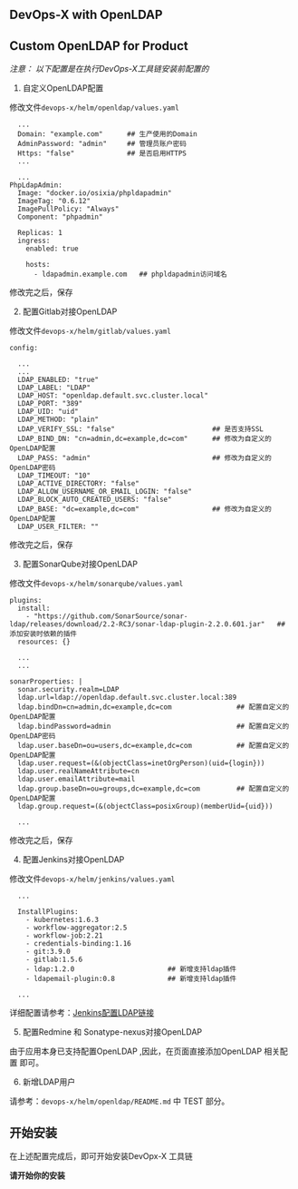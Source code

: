 ## DevOps-X with OpenLDAP

## Custom OpenLDAP for Product 

*注意： 以下配置是在执行DevOps-X工具链安装前配置的*

1. 自定义OpenLDAP配置

修改文件`devops-x/helm/openldap/values.yaml`

```
  ...
  Domain: "example.com"      ## 生产使用的Domain
  AdminPassword: "admin"     ## 管理员账户密码
  Https: "false"             ## 是否启用HTTPS
  ...

  ...
PhpLdapAdmin:
  Image: "docker.io/osixia/phpldapadmin"
  ImageTag: "0.6.12"
  ImagePullPolicy: "Always"
  Component: "phpadmin"

  Replicas: 1
  ingress:
    enabled: true

    hosts:
      - ldapadmin.example.com   ## phpldapadmin访问域名
```

修改完之后，保存

2. 配置Gitlab对接OpenLDAP

修改文件`devops-x/helm/gitlab/values.yaml`

```
config:
  
  ...
  ...
  LDAP_ENABLED: "true"
  LDAP_LABEL: "LDAP"
  LDAP_HOST: "openldap.default.svc.cluster.local"
  LDAP_PORT: "389"
  LDAP_UID: "uid"
  LDAP_METHOD: "plain"
  LDAP_VERIFY_SSL: "false"                        ## 是否支持SSL
  LDAP_BIND_DN: "cn=admin,dc=example,dc=com"      ## 修改为自定义的OpenLDAP配置 
  LDAP_PASS: "admin"                              ## 修改为自定义的OpenLDAP密码
  LDAP_TIMEOUT: "10"
  LDAP_ACTIVE_DIRECTORY: "false"
  LDAP_ALLOW_USERNAME_OR_EMAIL_LOGIN: "false"
  LDAP_BLOCK_AUTO_CREATED_USERS: "false"
  LDAP_BASE: "dc=example,dc=com"                  ## 修改为自定义的OpenLDAP配置
  LDAP_USER_FILTER: ""
```

修改完之后，保存

3. 配置SonarQube对接OpenLDAP

修改文件`devops-x/helm/sonarqube/values.yaml`

```
plugins:
  install: 
    - "https://github.com/SonarSource/sonar-ldap/releases/download/2.2-RC3/sonar-ldap-plugin-2.2.0.601.jar"   ## 添加安装时依赖的插件
  resources: {}

  ... 
  ...

sonarProperties: |
  sonar.security.realm=LDAP
  ldap.url=ldap://openldap.default.svc.cluster.local:389
  ldap.bindDn=cn=admin,dc=example,dc=com                ## 配置自定义的OpenLDAP配置
  ldap.bindPassword=admin                               ## 配置自定义的OpenLDAP密码
  ldap.user.baseDn=ou=users,dc=example,dc=com           ## 配置自定义的OpenLDAP配置
  ldap.user.request=(&(objectClass=inetOrgPerson)(uid={login}))
  ldap.user.realNameAttribute=cn
  ldap.user.emailAttribute=mail
  ldap.group.baseDn=ou=groups,dc=example,dc=com         ## 配置自定义的OpenLDAP配置
  ldap.group.request=(&(objectClass=posixGroup)(memberUid={uid}))

  ...
```

修改完之后，保存

4. 配置Jenkins对接OpenLDAP 

修改文件`devops-x/helm/jenkins/values.yaml`

```
  ...  

  InstallPlugins:
    - kubernetes:1.6.3
    - workflow-aggregator:2.5
    - workflow-job:2.21
    - credentials-binding:1.16
    - git:3.9.0
    - gitlab:1.5.6
    - ldap:1.2.0                       ## 新增支持ldap插件
    - ldapemail-plugin:0.8             ## 新增支持ldap插件

  ...
```

详细配置请参考：[Jenkins配置LDAP链接](https://wiki.jenkins.io/display/JENKINS/LDAP+Plugin)

5. 配置Redmine 和 Sonatype-nexus对接OpenLDAP

由于应用本身已支持配置OpenLDAP ,因此，在页面直接添加OpenLDAP 相关配置 即可。

6. 新增LDAP用户

请参考：`devops-x/helm/openldap/README.md` 中 TEST 部分。


## 开始安装

在上述配置完成后，即可开始安装DevOpx-X 工具链

**请开始你的安装** 

